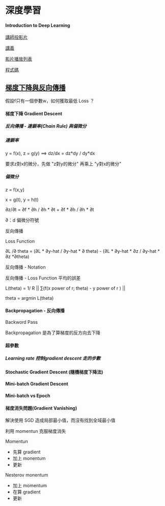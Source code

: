 # 深度學習

#### Introduction to Deep Learning

[講師投影片](https://drive.google.com/file/d/1F6Xz4b6iDR0iwsScEn_IqNM4gDXhCgDs/view)

[講義](https://docs.google.com/presentation/d/19P48Q2sdMMmhbwH2kdKut6EHEtyhgtRweuQTQFuxX64/edit#slide=id.g4c0faa7db0_0_0)

[影片播放列表](https://www.youtube.com/playlist?list=PL1f_B9coMEeC38AHRAP2XnoffkoCEFV4K)

[程式碼](https://drive.google.com/drive/folders/1sH38d7elXKVpgsJCjPSOvIRa7cZDYDig)

## [梯度下降與反向傳播](https://www.youtube.com/watch?v=ZC66no2y_ZI)

假設f只有一個參數w，如何獲取最低 Loss ？

#### 梯度下降 Gradient Descent

##### 反向傳播 - 連鎖率\(Chain Rule\) 與偏微分

##### 連鎖率

y = f\(x\), z = g\(y\) ==&gt; dz/dx = dz\*dy / dy\*dx

要求z對x的微分，先做 "z對y的微分" 再乘上 "y對x的微分"

##### 偏微分

z = f\(x,y\)

x = g\(t\), y = h\(t\)

∂z/∂t = ∂f \* ∂h / ∂h \* ∂t + ∂f \* ∂h / ∂h \* ∂t

∂：d 偏微分符號

反向傳播

Loss Function

∂L /∂ theta = \(∂L \* ∂y-hat / ∂y-hat \* ∂ theta\) - \(∂L \* ∂y-hat \* ∂z / ∂y-hat \* ∂z \*∂theta\)

反向傳播 - Notation

反向傳播 - Loss Function 平均的誤差

L\(theta\) = 1/ R \|\| ∑\(f\(x power of r; theta\) - y power of r \) \|\|

theta = argmin L\(theta\)

#### Backpropagation - 反向傳播

Backword Pass

Backpropagation 是為了算梯度的反方向去下降

#### 超參數

##### Learning rate 控制gradient descent 走的步數

#### Stochastic Gradient Descent \(隨機梯度下降法\)

#### Mini-batch Gradient Descent

#### Mini-batch vs Epoch

#### 梯度消失問題\(Gradient Vanishing\)

解決使用 SGD 造成局部最小值，而沒有找到全域最小值

利用 momentun 克服梯度消失

Momentun

* 先算 gradient
* 加上 monentum
* 更新

Nesterov monentum

* 加上 momentum
* 在算 gradient
* 更新



